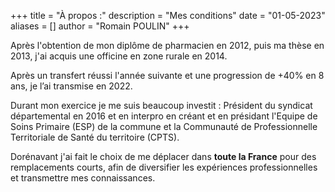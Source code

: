 +++
title = "À propos :"
description = "Mes conditions"
date = "01-05-2023"
aliases = []
author = "Romain POULIN"
+++

Après l'obtention de mon diplôme de pharmacien en 2012, puis ma thèse en 2013, j'ai acquis une officine en zone rurale en 2014.

Après un transfert réussi l'année suivante et une progression de +40% en 8 ans, je l’ai transmise en 2022.

Durant mon exercice je me suis beaucoup investit : Président du syndicat départemental en 2016 et en interpro en créant et en présidant l'Equipe de Soins Primaire (ESP) de la commune et la Communauté de Professionnelle Territoriale de Santé du territoire (CPTS).

Dorénavant j'ai fait le choix de me déplacer dans **toute la France** pour des remplacements courts, afin de diversifier les expériences professionnelles et transmettre mes connaissances.